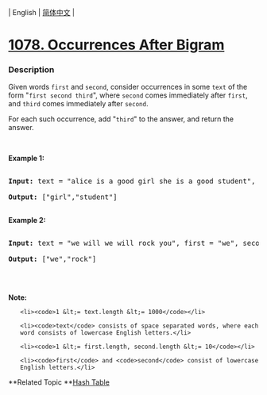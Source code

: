 | English | [简体中文](README.md) |

# [1078. Occurrences After Bigram](https://leetcode-cn.com/problems/occurrences-after-bigram)
 ### Description
<p>Given words <code>first</code> and <code>second</code>, consider occurrences in some&nbsp;<code>text</code> of the form &quot;<code>first second third</code>&quot;, where <code>second</code> comes immediately after <code>first</code>, and <code>third</code> comes immediately after <code>second</code>.</p>

<p>For each such occurrence, add &quot;<code>third</code>&quot; to the answer, and return the answer.</p>

<p>&nbsp;</p>

<p><strong>Example 1:</strong></p>

<pre>
<strong>Input: </strong>text = <span id="example-input-1-1">&quot;alice is a good girl she is a good student&quot;</span>, first = <span id="example-input-1-2">&quot;a&quot;</span>, second = <span id="example-input-1-3">&quot;good&quot;</span>
<strong>Output: </strong><span id="example-output-1">[&quot;girl&quot;,&quot;student&quot;]</span>
</pre>

<div>
<p><strong>Example 2:</strong></p>

<pre>
<strong>Input: </strong>text = <span id="example-input-2-1">&quot;we will we will rock you&quot;</span>, first = <span id="example-input-2-2">&quot;we&quot;</span>, second = <span id="example-input-2-3">&quot;will&quot;</span>
<strong>Output: </strong><span id="example-output-2">[&quot;we&quot;,&quot;rock&quot;]</span>
</pre>

<p>&nbsp;</p>

<p><strong>Note:</strong></p>

<ol>
	<li><code>1 &lt;= text.length &lt;= 1000</code></li>
	<li><code>text</code> consists of space separated words, where each word consists of lowercase English letters.</li>
	<li><code>1 &lt;= first.length, second.length &lt;= 10</code></li>
	<li><code>first</code> and <code>second</code> consist of lowercase English letters.</li>
</ol>
</div>

**Related Topic	**[Hash Table](https://leetcode-cn.com/tag/hash-table) 
